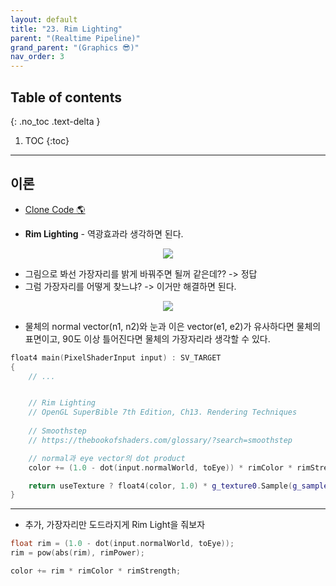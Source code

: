 ```yaml
---
layout: default
title: "23. Rim Lighting"
parent: "(Realtime Pipeline)"
grand_parent: "(Graphics 😎)"
nav_order: 3
---
```


## Table of contents
{: .no_toc .text-delta }

1. TOC
{:toc}

---

## 이론

* [Clone Code 🌎](https://github.com/Arthur880708/Directx11_2_Rasterization/tree/main/15_rimLighting)

* **Rim Lighting** - 역광효과라 생각하면 된다.

<p align="center">
  <img src="https://taehyungs-programming-blog.github.io/blog/assets/images/cpp/directx11/d11-13-1.jpg"/>
</p>

* 그림으로 봐선 가장자리를 밝게 바꿔주면 될꺼 같은데?? -> 정답
* 그럼 가장자리를 어떻게 찾느냐? -> 이거만 해결하면 된다.

<p align="center">
  <img src="https://taehyungs-programming-blog.github.io/blog/assets/images/cpp/directx11/d11-13-2.jpg"/>
</p>

* 물체의 normal vector(n1, n2)와 눈과 이은 vector(e1, e2)가 유사하다면 물체의 표면이고, 90도 이상 틀어진다면 물체의 가장자리라 생각할 수 있다.

```cpp
float4 main(PixelShaderInput input) : SV_TARGET
{
    // ...


    // Rim Lighting
    // OpenGL SuperBible 7th Edition, Ch13. Rendering Techniques
    
    // Smoothstep
    // https://thebookofshaders.com/glossary/?search=smoothstep

    // normal과 eye vector의 dot product
    color += (1.0 - dot(input.normalWorld, toEye)) * rimColor * rimStrength; // 뒤의 rimColor, rimStrength는 부가적인 애들임

    return useTexture ? float4(color, 1.0) * g_texture0.Sample(g_sampler, input.texcoord) : float4(color, 1.0);
}

```

---

* 추가, 가장자리만 도드라지게 Rim Light을 줘보자

```cpp
float rim = (1.0 - dot(input.normalWorld, toEye));
rim = pow(abs(rim), rimPower);

color += rim * rimColor * rimStrength;
```